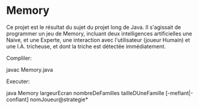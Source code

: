 # Memory

Ce projet est le résultat du sujet du projet long de Java. Il s'agissait de programmer un jeu de Memory, incluant deux intelligences artificielles une Naive, et une Experte, une interaction avec l'utilisateur (joueur Humain) et une I.A. tricheuse, et dont la triche est détectée immédiatement.

Compliler:

javac Memory.java

Executer:

java Memory largeurEcran nombreDeFamilles tailleDUneFamille [-mefiant|-confiant] nomJoueur@strategie*